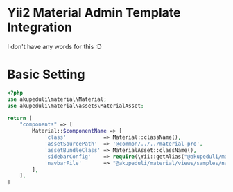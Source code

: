 Yii2 Material Admin Template Integration
========================================
I don't have any words for this :D

Basic Setting
=============

```php
<?php
use akupeduli\material\Material;
use akupeduli\material\assets\MaterialAsset;

return [
    "components" => [
        Material::$componentName => [
			'class'            => Material::className(),
			'assetSourcePath'  => '@common/../../material-pro',
			'assetBundleClass' => MaterialAsset::className(),
			'sidebarConfig'    => require(\Yii::getAlias("@akupeduli/material/config/sidebar.php")),
			'navbarFile'       => "@akupeduli/material/views/samples/navbar"
		],
	],
]
```